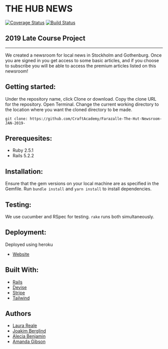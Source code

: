 # THE HUB NEWS

[![Coverage Status](https://coveralls.io/repos/github/CraftAcademy/Farazalle-The-Hut-Newsroom-JAN-2019-/badge.svg?branch=development)](https://coveralls.io/github/CraftAcademy/Farazalle-The-Hut-Newsroom-JAN-2019-?branch=development)
[![Build Status](https://semaphoreci.com/api/v1/vick3d/farazalle-the-hut-newsroom-jan-2019/branches/development/shields_badge.svg)](https://semaphoreci.com/vick3d/farazalle-the-hut-newsroom-jan-2019)


## 2019 Late Course Project
---

We created a newsroom for local news in Stockholm and Gothenburg.
Once you are signed in you get access to some basic articles, and if you choose to subscribe you will be able to access the premium articles listed on this newsroom!

##  Getting started:
Under the repository name, click Clone or download. Copy the clone URL for the repository. Open Terminal. Change the current working directory to the location where you want the cloned directory to be made.

 `git clone: https://github.com/CraftAcademy/Farazalle-The-Hut-Newsroom-JAN-2019-`

## Prerequesites:
 - Ruby 2.5.1
 - Rails 5.2.2

## Installation:
Ensure that the gem versions on your local machine are as specified in the Gemfile. Run `bundle install` and `yarn install` to install dependencies.

## Testing:
We use cucumber and RSpec for testing. `rake` runs both simultaneously.

## Deployment:
Deployed using heroku
- [Website](https://ca-hub-news.herokuapp.com/)


## Built With:
- [Rails](https://github.com/rails/rails)
- [Devise](https://github.com/plataformatec/devise)
- [Stripe](https://github.com/stripe)
- [Tailwind](https://github.com/tailwindcss/tailwindcss)

## Authors
- [Laura Reale](https://github.com/LauraRe)
- [Joakim Berglind](https://github.com/nevroje)
- [Alecia Benjamin](https://github.com/aleciabenjamin)
- [Amanda Gibson](https://github.com/amandagibson)
